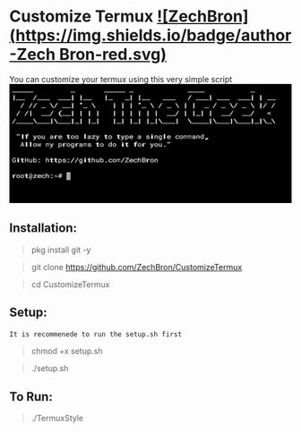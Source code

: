 # Customize Termux [![ZechBron](https://img.shields.io/badge/author-Zech Bron-red.svg)](https://github.com/ZechBron)


You can customize your termux using this very simple script
![Coded By Zech Bron](https://github.com/ZechBron/CustomizeTermux/blob/zCT/IMG_20200909_151231.png)

## Installation:

> pkg install git -y

> git clone https://github.com/ZechBron/CustomizeTermux

> cd CustomizeTermux


## Setup:
 `It is recommenede to run the setup.sh first`

> chmod +x setup.sh

> ./setup.sh

## To Run:

> ./TermuxStyle


